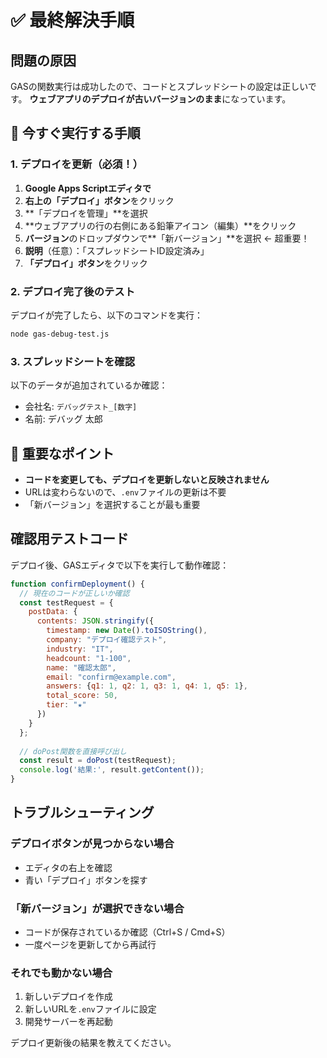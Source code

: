 # ✅ 最終解決手順

## 問題の原因
GASの関数実行は成功したので、コードとスプレッドシートの設定は正しいです。
**ウェブアプリのデプロイが古いバージョンのまま**になっています。

## 🔴 今すぐ実行する手順

### 1. デプロイを更新（必須！）

1. **Google Apps Scriptエディタで**
2. **右上の「デプロイ」ボタン**をクリック
3. **「デプロイを管理」**を選択
4. **ウェブアプリの行の右側にある鉛筆アイコン（編集）**をクリック
5. **バージョン**のドロップダウンで**「新バージョン」**を選択 ← 超重要！
6. **説明**（任意）：「スプレッドシートID設定済み」
7. **「デプロイ」ボタン**をクリック

### 2. デプロイ完了後のテスト

デプロイが完了したら、以下のコマンドを実行：

```bash
node gas-debug-test.js
```

### 3. スプレッドシートを確認

以下のデータが追加されているか確認：
- 会社名: `デバッグテスト_[数字]`
- 名前: デバッグ 太郎

## 📌 重要なポイント

- **コードを変更しても、デプロイを更新しないと反映されません**
- URLは変わらないので、`.env`ファイルの更新は不要
- 「新バージョン」を選択することが最も重要

## 確認用テストコード

デプロイ後、GASエディタで以下を実行して動作確認：

```javascript
function confirmDeployment() {
  // 現在のコードが正しいか確認
  const testRequest = {
    postData: {
      contents: JSON.stringify({
        timestamp: new Date().toISOString(),
        company: "デプロイ確認テスト",
        industry: "IT",
        headcount: "1-100",
        name: "確認太郎",
        email: "confirm@example.com",
        answers: {q1: 1, q2: 1, q3: 1, q4: 1, q5: 1},
        total_score: 50,
        tier: "★"
      })
    }
  };
  
  // doPost関数を直接呼び出し
  const result = doPost(testRequest);
  console.log('結果:', result.getContent());
}
```

## トラブルシューティング

### デプロイボタンが見つからない場合
- エディタの右上を確認
- 青い「デプロイ」ボタンを探す

### 「新バージョン」が選択できない場合
- コードが保存されているか確認（Ctrl+S / Cmd+S）
- 一度ページを更新してから再試行

### それでも動かない場合
1. 新しいデプロイを作成
2. 新しいURLを`.env`ファイルに設定
3. 開発サーバーを再起動

デプロイ更新後の結果を教えてください。